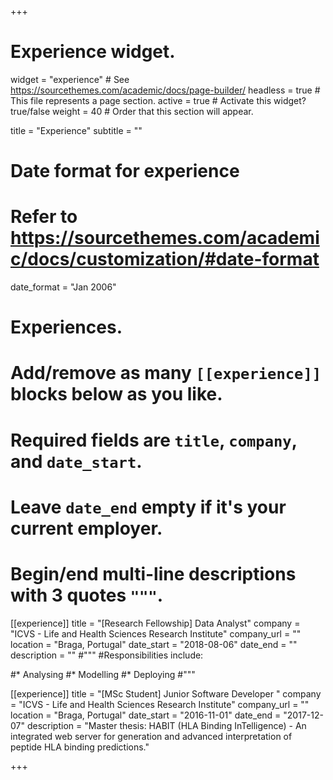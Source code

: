 +++
# Experience widget.
widget = "experience"  # See https://sourcethemes.com/academic/docs/page-builder/
headless = true  # This file represents a page section.
active = true  # Activate this widget? true/false
weight = 40  # Order that this section will appear.

title = "Experience"
subtitle = ""

# Date format for experience
#   Refer to https://sourcethemes.com/academic/docs/customization/#date-format
date_format = "Jan 2006"

# Experiences.
#   Add/remove as many `[[experience]]` blocks below as you like.
#   Required fields are `title`, `company`, and `date_start`.
#   Leave `date_end` empty if it's your current employer.
#   Begin/end multi-line descriptions with 3 quotes `"""`.
[[experience]]
  title = "[Research Fellowship] Data Analyst"
  company = "ICVS - Life and Health Sciences Research Institute"
  company_url = ""
  location = "Braga, Portugal"
  date_start = "2018-08-06"
  date_end = ""
  description = ""
  #"""
  #Responsibilities include:
  
  #* Analysing
  #* Modelling
  #* Deploying
  #"""

[[experience]]
  title = "[MSc Student] Junior Software Developer "
  company = "ICVS - Life and Health Sciences Research Institute"
  company_url = ""
  location = "Braga, Portugal"
  date_start = "2016-11-01"
  date_end = "2017-12-07"
  description = "Master thesis: HABIT (HLA Binding InTelligence) - An integrated web server for generation and advanced interpretation of peptide HLA binding predictions."

+++
